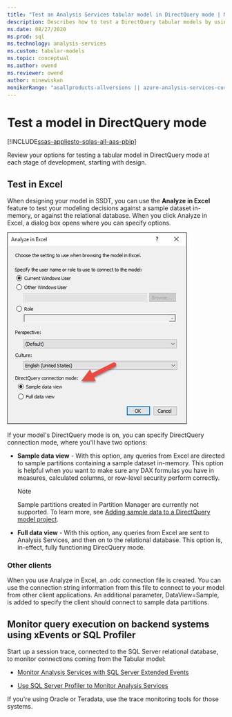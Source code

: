 ```yaml
---
title: "Test an Analysis Services tabular model in DirectQuery mode | Microsoft Docs"
description: Describes how to test a DirectQuery tabular models by using Analyse in Excel.
ms.date: 08/27/2020
ms.prod: sql
ms.technology: analysis-services
ms.custom: tabular-models
ms.topic: conceptual
ms.author: owend
ms.reviewer: owend
author: minewiskan
monikerRange: "asallproducts-allversions || azure-analysis-services-current || power-bi-premium-current || >= sql-analysis-services-2016"
---
```

# Test a model in DirectQuery mode

[!INCLUDE[ssas-appliesto-sqlas-all-aas-pbip](../includes/ssas-appliesto-sqlas-all-aas-pbip.md)]

Review your options for testing a tabular model in DirectQuery mode at each stage of development, starting with design.  
  
## Test in Excel
  
 When designing your model in SSDT, you can use the **Analyze in Excel** feature to test your modeling decisions against a sample dataset in-memory, or against the relational database.  When you click Analyze in Excel, a dialog box opens where you can specify options.

 ![Analyze in Excel DirectQuery options](../../analysis-services/tabular-models/media/analyze-in-excel-directquery-options.png)

 If your model's DirectQuery mode is on, you can specify DirectQuery connection mode, where you'll have two options:

- **Sample data view** - With this option, any queries from Excel are directed to sample partitions containing a sample dataset in-memory. This option is helpful when you want to make sure any DAX formulas you have in measures, calculated columns, or row-level security perform correctly.
    > [!NOTE]
    > Sample partitions created in Partition Manager are currently not supported. To learn more, see [Adding sample data to a DirectQuery model project](directquery-mode-ssas-tabular.md#adding-sample-data-to-a-directquery-model-project).

- **Full data view** - With this option, any queries from Excel are sent to Analysis Services, and then on to the relational database. This option is, in-effect, fully functioning DirecQuery mode.

### Other clients

 When you use Analyze in Excel, an .odc connection file is created. You can use the connection string information from this file to connect to your model from other client applications. An additional parameter, DataView=Sample, is added to specify the client should connect to sample data partitions.  
  
## Monitor query execution on backend systems using xEvents or SQL Profiler

 Start up a session trace, connected to the SQL Server relational database, to monitor connections coming from the Tabular model:  
  
- [Monitor Analysis Services with SQL Server Extended Events](../../analysis-services/instances/monitor-analysis-services-with-sql-server-extended-events.md)  
  
- [Use SQL Server Profiler to Monitor Analysis Services](../../analysis-services/instances/use-sql-server-profiler-to-monitor-analysis-services.md)  
  
If you're using Oracle or Teradata, use the trace monitoring tools for those systems.  
